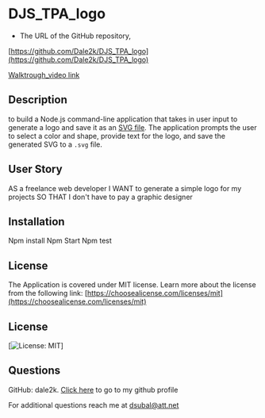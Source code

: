 # DJS_TPA_logo


- The URL of the GitHub repository,

[https://github.com/Dale2k/DJS_TPA_logo](https://github.com/Dale2k/DJS_TPA_logo)





[Walktrough_video link](https://drive.google.com/file/d/1zxmTThSdKwkbezvSe0HukTOpo_msbnZW/view)



## Description

 to build a Node.js command-line application that takes in user input to generate a logo and save it as an [SVG file](https://en.wikipedia.org/wiki/Scalable_Vector_Graphics). The application prompts the user to select a color and shape, provide text for the logo, and save the generated SVG to a `.svg` file.


## User Story

AS a freelance web developer
I WANT to generate a simple logo for my projects
SO THAT I don't have to pay a graphic designer


## Installation

Npm install
Npm Start 
Npm test 

## License

The Application is covered under MIT license. Learn more about the license from the following link: [https://choosealicense.com/licenses/mit](https://choosealicense.com/licenses/mit)

## License

[![License: MIT](https://img.shields.io/badge/License-MIT-yellow.svg)]

## Questions

GitHub: dale2k. [Click here](https://github.com/dale2k) to go to my github profile

For additional questions reach me at dsubal@att.net